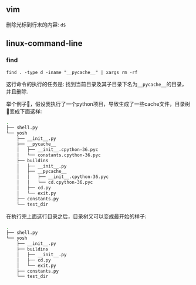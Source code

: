 ## vim

删除光标到行末的内容: `d$`

## linux-command-line

### find

`find . -type d -iname "__pycache__" | xargs rm -rf`

这行命令的执行的任务是:
找到当前目录及其子目录下名为`__pycache__`的目录，并且删除.

举个例子🌰，假设我执行了一个python项目，导致生成了一些cache文件，目录树🌲变成下面这样:

```bash
.
├── shell.py
└── yosh
    ├── __init__.py
    ├── __pycache__
    │   ├── __init__.cpython-36.pyc
    │   └── constants.cpython-36.pyc
    ├── buildins
    │   ├── __init__.py
    │   ├── __pycache__
    │   │   ├── __init__.cpython-36.pyc
    │   │   └── cd.cpython-36.pyc
    │   ├── cd.py
    │   └── exit.py
    ├── constants.py
    └── test_dir

```
在执行完上面这行目录之后，目录树又可以变成最开始的样子:
```bash
.
├── shell.py
└── yosh
    ├── __init__.py
    ├── buildins
    │   ├── __init__.py
    │   ├── cd.py
    │   └── exit.py
    ├── constants.py
    └── test_dir

```

